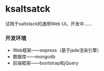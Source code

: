 # ksaltsatck
试用于saltstack的通用Web UI。开发中......

### 开发环境

* Web框架——express（基于jade渲染引擎）
* 数据库——mongodb
* 前端框架——bootstrap和jQuery